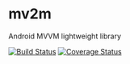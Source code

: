 # mv2m
Android MVVM lightweight library

[![Build Status](https://travis-ci.org/fabioCollini/mv2m.svg?branch=master)](https://travis-ci.org/fabioCollini/mv2m)
[![Coverage Status](https://coveralls.io/repos/fabioCollini/mv2m/badge.svg?branch=master)](https://coveralls.io/r/fabioCollini/mv2m?branch=master)
